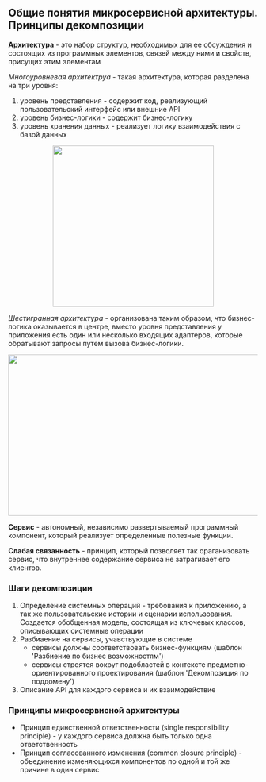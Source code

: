 ## Общие понятия микросервисной архитектуры. Принципы декомпозиции

**Архитектура** - это набор структур, необходимых для ее обсуждения и состоящих из программных элементов, связей между ними и свойств, присущих этим элементам 

*Многоуровневая архитектруа* - такая архитектура, которая разделена на три уровня: 
1. уровень представления - содержит код, реализующий пользовательский интерфейс или внешние API
2. уровень бизнес-логики - содержит бизнес-логику
3. уровень хранения данных - реализует логику взаимодействия с базой данных
<div align="center">
  <img width="325" height="325" src="https://github.com/sxexesx/learn-backend/assets/23579498/a08d9a61-7a3a-40c0-9780-933265076c57">
</div>

*Шестигранная архитектура* - организована таким образом, что бизнес-логика оказывается в центре, вместо уровня представления
у приложения есть один или несколько входящих адаптеров, которые обратывают запросы путем вызова бизнес-логики.
<div align="center">
  <img width="525" height="325" src="https://github.com/sxexesx/learn-backend/assets/23579498/86cc59ad-126d-466f-adfb-0e3dcd9cd9c7">
</div>


**Сервис** - автономный, независимо развертываемый программный компонент, который реализует определенные полезные функции.

**Слабая связанность** - принцип, который позволяет так ораганизовать сервис, что внутреннее содержание сервиса не затрагивает его клиентов.

### Шаги декомпозиции
1. Определение системных операций - требования к приложению, а так же пользовательские истории и сценарии использования.
  Создается обобщенная модель, состоящая из ключевых классов, описывающих системные операции
2. Разбиаение на сервисы, учавствующие в системе
   - сервисы должны соответствовать бизнес-функциям (шаблон 'Разбиение по бизнес возможностям')
   - сервисы строятся вокруг подобластей в контексте предметно-ориентированного проектирования (шаблон 'Декомпозиция по поддомену')
3. Описание API для каждого сервиса и их взаимодействие

### Принципы микросервисной архитектуры
* Принцип единственной ответственности (single responsibility principle) - у каждого сервиса должна быть только одна ответственность
* Принцип согласованного изменения (common closure principle) - объединение изменяющихся компонентов по одной и той же причине в один сервис
